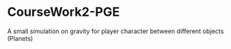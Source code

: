 # CourseWork2-PGE
A small simulation on gravity for player character between different objects (Planets)
